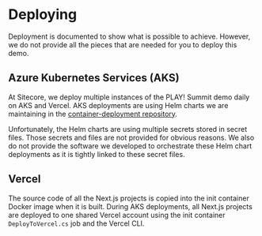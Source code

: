 # Deploying

Deployment is documented to show what is possible to achieve. However, we do not provide all the pieces that are needed for you to deploy this demo.

## Azure Kubernetes Services (AKS)

At Sitecore, we deploy multiple instances of the PLAY! Summit demo daily on AKS and Vercel. AKS deployments are using Helm charts we are maintaining in the [container-deployment repository](https://github.com/Sitecore/container-deployment/tree/master/demo/10.0).

Unfortunately, the Helm charts are using multiple secrets stored in secret files. Those secrets and files are not provided for obvious reasons. We also do not provide the software we developed to orchestrate these Helm chart deployments as it is tightly linked to these secret files.

## Vercel

The source code of all the Next.js projects is copied into the init container Docker image when it is built. During AKS deployments, all Next.js projects are deployed to one shared Vercel account using the init container `DeployToVercel.cs` job and the Vercel CLI.
